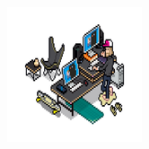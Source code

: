<div align="center">
	<br>
	<br>
	<br>
	<br>
	<img src="https://github.com/11ume/11ume/blob/master/Desk.gif?raw=true" width="240" height="240">
	<br>
	<br>
	<br>
	<br>
</div>
